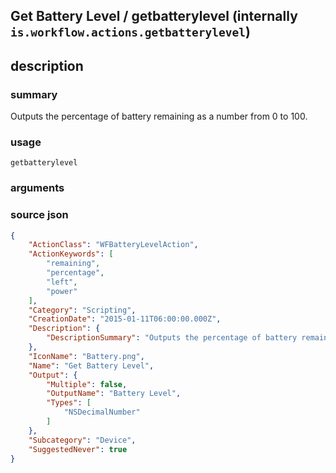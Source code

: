 
## Get Battery Level / getbatterylevel (internally `is.workflow.actions.getbatterylevel`)



## description
### summary
Outputs the percentage of battery remaining as a number from 0 to 100.


### usage
`getbatterylevel `

### arguments


### source json

```json
{
	"ActionClass": "WFBatteryLevelAction",
	"ActionKeywords": [
		"remaining",
		"percentage",
		"left",
		"power"
	],
	"Category": "Scripting",
	"CreationDate": "2015-01-11T06:00:00.000Z",
	"Description": {
		"DescriptionSummary": "Outputs the percentage of battery remaining as a number from 0 to 100."
	},
	"IconName": "Battery.png",
	"Name": "Get Battery Level",
	"Output": {
		"Multiple": false,
		"OutputName": "Battery Level",
		"Types": [
			"NSDecimalNumber"
		]
	},
	"Subcategory": "Device",
	"SuggestedNever": true
}
```
